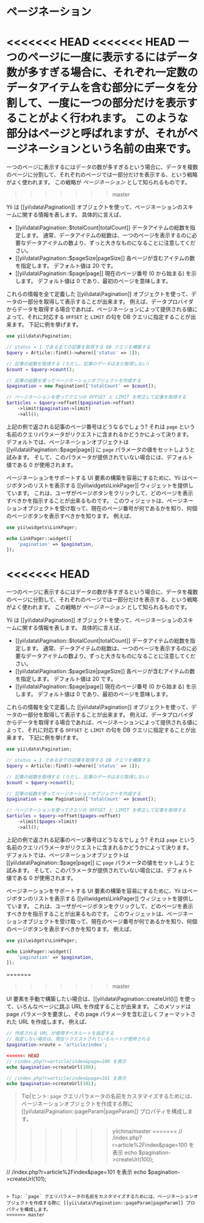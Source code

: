 ページネーション
================

<<<<<<< HEAD
<<<<<<< HEAD
一つのページに一度に表示するにはデータ数が多すぎる場合に、それぞれ一定数のデータアイテムを含む部分にデータを分割して、一度に一つの部分だけを表示することがよく行われます。
このような部分はページと呼ばれますが、それがページネーションという名前の由来です。
=======
一つのページに表示するにはデータの数が多すぎるという場合に、データを複数のページに分割して、それぞれのページでは一部分だけを表示する、という戦略がよく使われます。
この戦略が *ページネーション* として知られるものです。
>>>>>>> master

Yii は [[yii\data\Pagination]] オブジェクトを使って、ページネーションのスキームに関する情報を表します。
具体的に言えば、

* [[yii\data\Pagination::$totalCount|totalCount]] データアイテムの総数を指定します。
  通常、データアイテムの総数は、一つのページを表示するのに必要なデータアイテムの数より、ずっと大きなものになることに注意してください。
* [[yii\data\Pagination::$pageSize|pageSize]] 各ページが含むアイテムの数を指定します。
  デフォルト値は 20 です。
* [[yii\data\Pagination::$page|page]] 現在のページ番号 (0 から始まる) を示します。
  デフォルト値は 0 であり、最初のページを意味します。

これらの情報を全て定義した [[yii\data\Pagination]] オブジェクトを使って、データの一部分を取得して表示することが出来ます。
例えば、データプロバイダからデータを取得する場合であれば、ページネーションによって提供される値によって、それに対応する `OFFSET` と `LIMIT` の句を DB クエリに指定することが出来ます。
下記に例を挙げます。

```php
use yii\data\Pagination;

// status = 1 である全ての記事を取得する DB クエリを構築する
$query = Article::find()->where(['status' => 1]);

// 記事の総数を取得する (ただし、記事のデータはまだ取得しない)
$count = $query->count();

// 記事の総数を使ってページネーションオブジェクトを作成する
$pagination = new Pagination(['totalCount' => $count]);

// ページネーションを使ってクエリの OFFSET と LIMIT を修正して記事を取得する
$articles = $query->offset($pagination->offset)
    ->limit($pagination->limit)
    ->all();
```

上記の例で返される記事のページ番号はどうなるでしょう?
それは `page` という名前のクエリパラメータがリクエストに含まれるかどうかによって決ります。
デフォルトでは、ページネーションオブジェクトは [[yii\data\Pagination::$page|page]] に `page` パラメータの値をセットしようと試みます。
そして、このパラメータが提供されていない場合には、デフォルト値である 0 が使用されます。

ページネーションをサポートする UI 要素の構築を容易にするために、Yii はページボタンのリストを表示する [[yii\widgets\LinkPager]] ウィジェットを提供しています。
これは、ユーザがページボタンをクリックして、どのページを表示すべきかを指示することが出来るものです。
このウィジェットは、ページネーションオブジェクトを受け取って、現在のページ番号が何であるかを知り、何個のページボタンを表示すべきかを知ります。
例えば、

```php
use yii\widgets\LinkPager;

echo LinkPager::widget([
    'pagination' => $pagination,
]);
```
<<<<<<< HEAD
=======
一つのページに表示するにはデータの数が多すぎるという場合に、データを複数のページに分割して、それぞれのページでは一部分だけを表示する、という戦略がよく使われます。
この戦略が *ページネーション* として知られるものです。

Yii は [[yii\data\Pagination]] オブジェクトを使って、ページネーションのスキームに関する情報を表します。
具体的に言えば、

* [[yii\data\Pagination::$totalCount|totalCount]] データアイテムの総数を指定します。
  通常、データアイテムの総数は、一つのページを表示するのに必要なデータアイテムの数より、ずっと大きなものになることに注意してください。
* [[yii\data\Pagination::$pageSize|pageSize]] 各ページが含むアイテムの数を指定します。
  デフォルト値は 20 です。
* [[yii\data\Pagination::$page|page]] 現在のページ番号 (0 から始まる) を示します。
  デフォルト値は 0 であり、最初のページを意味します。

これらの情報を全て定義した [[yii\data\Pagination]] オブジェクトを使って、データの一部分を取得して表示することが出来ます。
例えば、データプロバイダからデータを取得する場合であれば、ページネーションによって提供される値によって、それに対応する `OFFSET` と `LIMIT` の句を DB クエリに指定することが出来ます。
下記に例を挙げます。

```php
use yii\data\Pagination;

// status = 1 である全ての記事を取得する DB クエリを構築する
$query = Article::find()->where(['status' => 1]);

// 記事の総数を取得する (ただし、記事のデータはまだ取得しない)
$count = $query->count();

// 記事の総数を使ってページネーションオブジェクトを作成する
$pagination = new Pagination(['totalCount' => $count]);

// ページネーションを使ってクエリの OFFSET と LIMIT を修正して記事を取得する
$articles = $query->offset($pages->offset)
    ->limit($pages->limit)
    ->all();
```

上記の例で返される記事のページ番号はどうなるでしょう?
それは `page` という名前のクエリパラメータがリクエストに含まれるかどうかによって決ります。
デフォルトでは、ページネーションオブジェクトは [[yii\data\Pagination::$page|page]] に `page` パラメータの値をセットしようと試みます。
そして、このパラメータが提供されていない場合には、デフォルト値である 0 が使用されます。

ページネーションをサポートする UI 要素の構築を容易にするために、Yii はページボタンのリストを表示する [[yii\widgets\LinkPager]] ウィジェットを提供しています。
これは、ユーザがページボタンをクリックして、どのページを表示すべきかを指示することが出来るものです。
このウィジェットは、ページネーションオブジェクトを受け取って、現在のページ番号が何であるかを知り、何個のページボタンを表示すべきかを知ります。
例えば、

```php
use yii\widgets\LinkPager;

echo LinkPager::widget([
    'pagination' => $pagination,
]);
```
=======
>>>>>>> master

UI 要素を手動で構築したい場合は、[[yii\data\Pagination::createUrl()]] を使って、いろんなページに跳ぶ URL を作成することが出来ます。
このメソッドは page パラメータを要求し、その page パラメータを含む正しくフォーマットされた URL を作成します。
例えば、

```php
// 作成される URL が使用すべきルートを指定する
// 指定しない場合は、現在リクエストされているルートが使用される
$pagination->route = 'article/index';

<<<<<<< HEAD
// /index.php?r=article/index&page=100 を表示
echo $pagination->createUrl(100);

// /index.php?r=article/index&page=101 を表示
echo $pagination->createUrl(101);
```

> Tip|ヒント: `page` クエリパラメータの名前をカスタマイズするためには、ページネーションオブジェクトを作成する際に [[yii\data\Pagination::pageParam|pageParam]] プロパティを構成します。
>>>>>>> yiichina/master
=======
// /index.php?r=article%2Findex&page=100 を表示
echo $pagination->createUrl(100);

// /index.php?r=article%2Findex&page=101 を表示
echo $pagination->createUrl(101);
```

> Tip: `page` クエリパラメータの名前をカスタマイズするためには、ページネーションオブジェクトを作成する際に [[yii\data\Pagination::pageParam|pageParam]] プロパティを構成します。
>>>>>>> master
